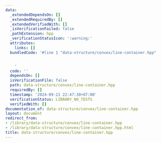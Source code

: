 ```yaml
---
data:
  _extendedDependsOn: []
  _extendedRequiredBy: []
  _extendedVerifiedWith: []
  _isVerificationFailed: false
  _pathExtension: hpp
  _verificationStatusIcon: ':warning:'
  attributes:
    links: []
  bundledCode: '#line 1 "data-structure/convex/line-container.hpp"


    '
  code: ''
  dependsOn: []
  isVerificationFile: false
  path: data-structure/convex/line-container.hpp
  requiredBy: []
  timestamp: '2024-09-21 22:47:38+07:00'
  verificationStatus: LIBRARY_NO_TESTS
  verifiedWith: []
documentation_of: data-structure/convex/line-container.hpp
layout: document
redirect_from:
- /library/data-structure/convex/line-container.hpp
- /library/data-structure/convex/line-container.hpp.html
title: data-structure/convex/line-container.hpp
---
```

